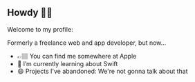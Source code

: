 ## Howdy 👋🏾

Welcome to my profile:

Formerly a freelance web and app developer, but now...

- 👉🏽 You can find me somewhere at Apple
- 🌱 I’m currently learning about Swift
- 😄 Projects I've abandoned: We're not gonna talk about that
